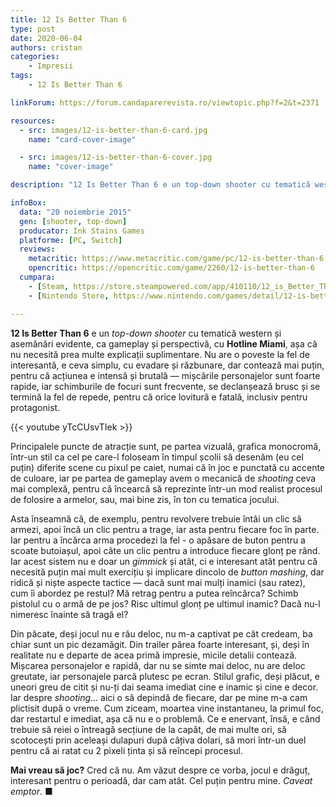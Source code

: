 ```yaml
---
title: 12 Is Better Than 6
type: post
date: 2020-06-04
authors: cristan
categories:
    - Impresii
tags:
    - 12 Is Better Than 6

linkForum: https://forum.candaparerevista.ro/viewtopic.php?f=2&t=2371

resources:
  - src: images/12-is-better-than-6-card.jpg
    name: "card-cover-image"

  - src: images/12-is-better-than-6-cover.jpg
    name: "cover-image"

description: "12 Is Better Than 6 e un top-down shooter cu tematică western și asemănări evidente, ca gameplay și perspectivă, cu Hotline Miami, așa că nu necesită prea multe explicații suplimentare. Nu are o poveste la fel de interesantă, e ceva simplu, cu evadare și răzbunare, dar contează mai puțin, pentru că acțiunea e intensă și brutală — mișcările personajelor sunt foarte rapide, iar schimburile de focuri sunt frecvente, se declanșează brusc și se termină la fel de repede, pentru că orice lovitură e fatală, inclusiv pentru protagonist."

infoBox:
  data: "20 noiembrie 2015"
  gen: [shooter, top-down]
  producator: Ink Stains Games
  platforme: [PC, Switch]
  reviews:
    metacritic: https://www.metacritic.com/game/pc/12-is-better-than-6
    opencritic: https://opencritic.com/game/2260/12-is-better-than-6
  cumpara:
    - [Steam, https://store.steampowered.com/app/410110/12_is_Better_Than_6/]
    - [Nintendo Store, https://www.nintendo.com/games/detail/12-is-better-than-6-switch/]

---
```


**12 Is Better Than 6** e un _top-down shooter_ cu tematică western și asemănări evidente, ca gameplay și perspectivă, cu **Hotline Miami**, așa că nu necesită prea multe explicații suplimentare. Nu are o poveste la fel de interesantă, e ceva simplu, cu evadare și răzbunare, dar contează mai puțin, pentru că acțiunea e intensă și brutală — mișcările personajelor sunt foarte rapide, iar schimburile de focuri sunt frecvente, se declanșează brusc și se termină la fel de repede, pentru că orice lovitură e fatală, inclusiv pentru protagonist. 

{{< youtube yTcCUsvTIek >}}

Principalele puncte de atracție sunt, pe partea vizuală, grafica monocromă, într-un stil ca cel pe care-l foloseam în timpul școlii să desenăm (eu cel puțin) diferite scene cu pixul pe caiet, numai că în joc e punctată cu accente de culoare, iar pe partea de gameplay avem o mecanică de _shooting_ ceva mai complexă, pentru că încearcă să reprezinte într-un mod realist procesul de folosire a armelor, sau, mai bine zis, în ton cu tematica jocului.

Asta înseamnă că, de exemplu, pentru revolvere trebuie întâi un clic să armezi, apoi încă un clic pentru a trage, iar asta pentru fiecare foc în parte. Iar pentru a încărca arma procedezi la fel - o apăsare de buton pentru a scoate butoiașul, apoi câte un clic pentru a introduce fiecare glonț pe rând. Iar acest sistem nu e doar un _gimmick_ și atât, ci e interesant atât pentru că necesită puțin mai mult exercițiu și implicare dincolo de _button mashing_, dar ridică și niște aspecte tactice — dacă sunt mai mulți inamici (sau ratez), cum îi abordez pe restul? Mă retrag pentru a putea reîncărca? Schimb pistolul cu o armă de pe jos? Risc ultimul glonț pe ultimul inamic? Dacă nu-l nimeresc înainte să tragă el?

Din păcate, deși jocul nu e rău deloc, nu m-a captivat pe cât credeam, ba chiar sunt un pic dezamăgit. Din trailer părea foarte interesant, și, deși în realitate nu e departe de acea primă impresie, micile detalii contează. Mișcarea personajelor e rapidă, dar nu se simte mai deloc, nu are deloc greutate, iar personajele parcă plutesc pe ecran. Stilul grafic, deși plăcut, e uneori greu de citit și nu-ți dai seama imediat cine e inamic și cine e decor. Iar despre _shooting_... aici o să depindă de fiecare, dar pe mine m-a cam plictisit după o vreme. Cum ziceam, moartea vine instantaneu, la primul foc, dar restartul e imediat, așa că nu e o problemă. Ce e enervant, însă, e când trebuie să reiei o întreagă secțiune de la capăt, de mai multe ori, să scotocești prin aceleași dulapuri după câțiva dolari, să mori într-un duel pentru că ai ratat cu 2 pixeli ținta și să reîncepi procesul.

**Mai vreau să joc?** Cred că nu. Am văzut despre ce vorba, jocul e drăguț, interesant pentru o perioadă, dar cam atât. Cel puțin pentru mine. _Caveat emptor_. ■